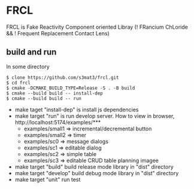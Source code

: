 # FRCL

FRCL is Fake Reactivity Component oriented Libray (! FRancium ChLoride && ! Frequent Replacement Contact Lens)

## build and run

In some directory

```shell-session
$ clone https://github.com/s3mat3/frcl.git
$ cd frcl
$ cmake -DCMAKE_BUILD_TYPE=Release -S . -B build
$ cmake --build build -- install-dep
$ cmake --build build -- run
```

* make taget "install-dep" is install js dependencies
* make target "run" is run develop server. How to view in browser, http://localhost:5174/examples/\*\*\*
  * examples/small1 => incremental/decremental button
  * examples/small2 => timer
  * examples/sc0 => message dialogs
  * examples/sc1 => editable dialog
  * examples/sc2 => simple table
  * examples/sc3 => editable CRUD table planning imagee
* make target "build" build release mode library in "dist" directory
* make target "develop" build debug mode library in "dist" directory
* make target "unit" run test

